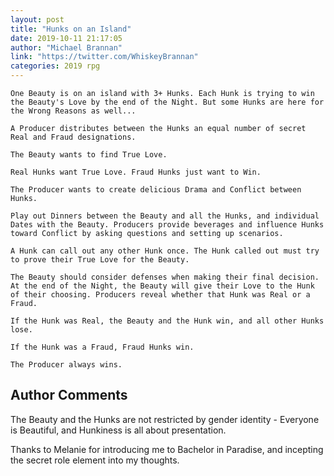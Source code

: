 ```yaml
---
layout: post
title: "Hunks on an Island"
date: 2019-10-11 21:17:05
author: "Michael Brannan"
link: "https://twitter.com/WhiskeyBrannan"
categories: 2019 rpg
---
```


 
```
One Beauty is on an island with 3+ Hunks. Each Hunk is trying to win the Beauty's Love by the end of the Night. But some Hunks are here for the Wrong Reasons as well...

A Producer distributes between the Hunks an equal number of secret Real and Fraud designations. 

The Beauty wants to find True Love.

Real Hunks want True Love. Fraud Hunks just want to Win.

The Producer wants to create delicious Drama and Conflict between Hunks.

Play out Dinners between the Beauty and all the Hunks, and individual Dates with the Beauty. Producers provide beverages and influence Hunks toward Conflict by asking questions and setting up scenarios.

A Hunk can call out any other Hunk once. The Hunk called out must try to prove their True Love for the Beauty. 

The Beauty should consider defenses when making their final decision. At the end of the Night, the Beauty will give their Love to the Hunk of their choosing. Producers reveal whether that Hunk was Real or a Fraud.

If the Hunk was Real, the Beauty and the Hunk win, and all other Hunks lose.

If the Hunk was a Fraud, Fraud Hunks win.

The Producer always wins.

```
## Author Comments
The Beauty and the Hunks are not restricted by gender identity - Everyone is Beautiful, and Hunkiness is all about presentation. 

Thanks to Melanie for introducing me to Bachelor in Paradise, and incepting the secret role element into my thoughts.
